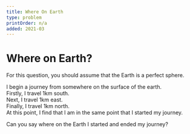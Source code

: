 ```yaml
---
title: Where On Earth
type: problem
printOrder: n/a
added: 2021-03
---
```


# Where on Earth?

For this question, you should assume that the Earth is a perfect sphere.

I begin a journey from somewhere on the surface of the earth.  
Firstly, I travel 1km south.  
Next, I travel 1km east.  
Finally, I travel 1km north.  
At this point, I find that I am in the same point that I started my journey.

Can you say where on the Earth I started and ended my journey?
